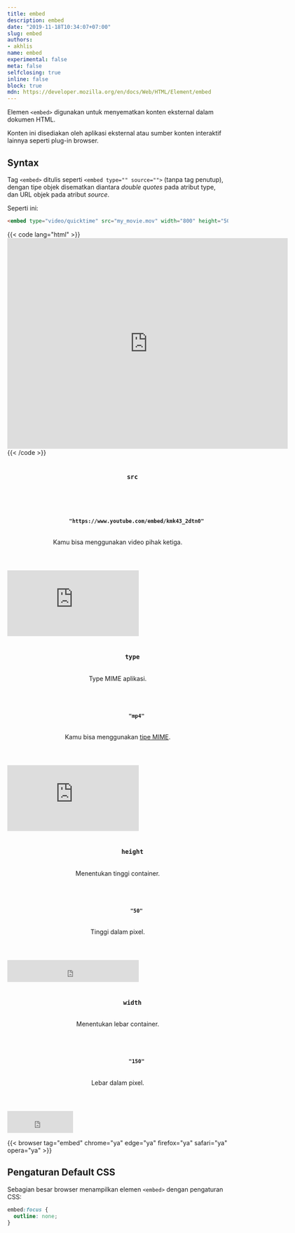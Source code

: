 ```yaml
---
title: embed
description: embed
date: "2019-11-18T10:34:07+07:00"
slug: embed
authors:
- akhlis
name: embed
experimental: false
meta: false
selfclosing: true
inline: false
block: true
mdn: https://developer.mozilla.org/en/docs/Web/HTML/Element/embed
---
```


Elemen `<embed>` digunakan untuk menyematkan konten eksternal dalam dokumen HTML.

Konten ini disediakan oleh aplikasi eksternal atau sumber konten interaktif lainnya seperti plug-in browser.

## Syntax

Tag `<embed>` ditulis seperti `<embed type="" source="">` (tanpa tag penutup), dengan tipe objek disematkan diantara _double quotes_ pada atribut type, dan URL objek pada atribut _source_.

Seperti ini:

```html
<embed type="video/quicktime" src="my_movie.mov" width="800" height="500">
```

{{< code lang="html" >}}
<embed src="https://www.youtube.com/embed/kmk43_2dtn0" width="640" height="480">
{{< /code >}}
        
<article id="embed-src" class="attribute">
  <header class="attribute__header">
    <h3 class="attribute__name">
      <code class="tag" data-tooltip="Click to copy" data-clipboard-text="src">
        src
      </code>
    </h3>
    <div class="attribute__description">
    </div>
  </header>
  <div class="attribute__values">
    <article id="embed-src-httpswwwyoutubecomembedkmk43_2dtn0" class="value">
      <header class="value__header">
        <h4 class="value__name">
          <code class="tag" data-tooltip="Click to copy src=&quot;https://www.youtube.com/embed/kmk43_2dtn0&quot;"
            data-clipboard-text="src=&quot;https://www.youtube.com/embed/kmk43_2dtn0&quot;">
            "https://www.youtube.com/embed/kmk43_2dtn0"
          </code>
        </h4>
        <div class="value__description">
          <p>Kamu bisa menggunakan video pihak ketiga.</p>
        </div>
      </header>
      <aside class="value__preview">
        <div class="value__output"><embed src="https://www.youtube.com/embed/kmk43_2dtn0"></embed></div>
      </aside>
    </article>
  </div>
</article>
<article id="embed-type" class="attribute">
  <header class="attribute__header">
    <h3 class="attribute__name">
      <code class="tag" data-tooltip="Click to copy" data-clipboard-text="type">
        type
      </code>
    </h3>
    <div class="attribute__description">
      <p>Type MIME aplikasi.</p>
    </div>
  </header>
  <div class="attribute__values">
    <article id="embed-type-mp4" class="value">
      <header class="value__header">
        <h4 class="value__name">
          <code class="tag" data-tooltip="Click to copy type=&quot;mp4&quot;"
            data-clipboard-text="type=&quot;mp4&quot;">
            "mp4"
          </code>
        </h4>
        <div class="value__description">
          <p>Kamu bisa menggunakan <a href="https://www.iana.org/assignments/media-types/media-types.xhtml">tipe MIME</a>.
          </p>
        </div>
      </header>
      <aside class="value__preview">
        <div class="value__output"><embed src="https://www.youtube.com/embed/kmk43_2dtn0"></embed></div>
      </aside>
    </article>
  </div>
</article>
<article id="embed-height" class="attribute">
  <header class="attribute__header">
    <h3 class="attribute__name">
      <code class="tag" data-tooltip="Click to copy" data-clipboard-text="height">
        height
      </code>
    </h3>
    <div class="attribute__description">
      <p>Menentukan tinggi container.</p>
    </div>
  </header>
  <div class="attribute__values">
    <article id="embed-height-50" class="value">
      <header class="value__header">
        <h4 class="value__name">
          <code class="tag" data-tooltip="Click to copy height=&quot;50&quot;"
            data-clipboard-text="height=&quot;50&quot;">
            "50"
          </code>
        </h4>
        <div class="value__description">
          <p>Tinggi dalam pixel.</p>
        </div>
      </header>
      <aside class="value__preview">
        <div class="value__output"><embed src="https://www.youtube.com/embed/kmk43_2dtn0" height="50"></embed></div>
      </aside>
    </article>
  </div>
</article>
<article id="embed-width" class="attribute">
  <header class="attribute__header">
    <h3 class="attribute__name">
      <code class="tag" data-tooltip="Click to copy" data-clipboard-text="width">
        width
      </code>
    </h3>
    <div class="attribute__description">
      <p>Menentukan lebar container.</p>
    </div>
  </header>
  <div class="attribute__values">
    <article id="embed-width-150" class="value">
      <header class="value__header">
        <h4 class="value__name">
          <code class="tag" data-tooltip="Click to copy width=&quot;150&quot;"
            data-clipboard-text="width=&quot;150&quot;">
            "150"
          </code>
        </h4>
        <div class="value__description">
          <p>Lebar dalam pixel.</p>
        </div>
      </header>
      <aside class="value__preview">
        <div class="value__output"><embed src="https://www.youtube.com/embed/kmk43_2dtn0" height="50"
            width="150"></embed></div>
      </aside>
    </article>
  </div>
</article>

{{< browser tag="embed" chrome="ya" edge="ya" firefox="ya" safari="ya" opera="ya" >}}

## Pengaturan Default CSS

Sebagian besar browser menampilkan elemen `<embed>` dengan pengaturan CSS:

```css
embed:focus {
  outline: none;
}
```